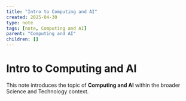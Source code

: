 ```yaml
---
title: "Intro to Computing and AI"
created: 2025-04-30
type: note
tags: [note, Computing and AI]
parent: "Computing and AI"
children: []
---
```


# Intro to Computing and AI

This note introduces the topic of **Computing and AI** within the broader Science and Technology context.
